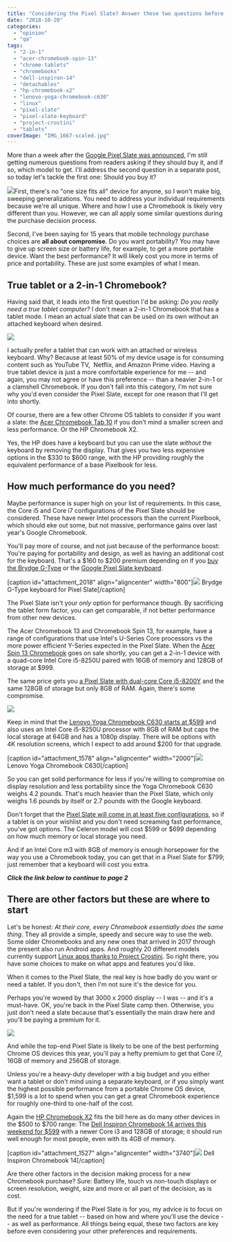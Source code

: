 ```yaml
---
title: "Considering the Pixel Slate? Answer these two questions before you buy"
date: "2018-10-20"
categories: 
  - "opinion"
  - "qa"
tags: 
  - "2-in-1"
  - "acer-chromebook-spin-13"
  - "chrome-tablets"
  - "chromebooks"
  - "dell-inspiron-14"
  - "detachables"
  - "hp-chromebook-x2"
  - "lenovo-yoga-chromebook-c630"
  - "linux"
  - "pixel-slate"
  - "pixel-slate-keyboard"
  - "project-crostini"
  - "tablets"
coverImage: "IMG_1667-scaled.jpg"
---
```


More than a week after the [Google Pixel Slate was announced](https://blog.google/products/pixel-slate/pixel-slate/), I'm still getting numerous questions from readers asking if they should buy it, and if so, which model to get. I'll address the second question in a separate post, so today let's tackle the first one: Should you buy it?

[![](images/IMG_1670-300x225.jpg)](https://www.aboutchromebooks.com/news/the-pixel-slate-isnt-the-only-chrome-tablet-with-a-3k-screen-hp-chromebook-x2-variant-has-one-too/attachment/img_1670/)First, there's no "one size fits all" device for anyone, so I won't make big, sweeping generalizations. You need to address your individual requirements because we're all unique. Where and how I use a Chromebook is likely very different than you. However, we can all apply some similar questions during the purchase decision process.

Second, I've been saying for 15 years that mobile technology purchase choices are **all about compromise**. Do you want portability? You may have to give up screen size or battery life, for example, to get a more portable device. Want the best performance? It will likely cost you more in terms of price and portability. These are just some examples of what I mean.

## True tablet or a 2-in-1 Chromebook?

Having said that, it leads into the first question I'd be asking: _Do you really need a true tablet computer?_ I don't mean a 2-in-1 Chromebook that has a tablet mode. I mean an actual slate that can be used on its own without an attached keyboard when desired.

[![](images/pixel-slate-thin-keyboard.jpg)](https://www.aboutchromebooks.com/news/pixel-slate-nocturne-keyboard-stand/attachment/pixel-slate-thin-keyboard/)

I actually prefer a tablet that can work with an attached or wireless keyboard. Why? Because at least 50% of my device usage is for consuming content such as YouTube TV,  Netflix, and Amazon Prime video. Having a true tablet device is just a more comfortable experience for me -- and again, you may not agree or have this preference -- than a heavier 2-in-1 or a clamshell Chromebook. If you don't fall into this category, I'm not sure why you'd even consider the Pixel Slate, except for one reason that I'll get into shortly.

Of course, there are a few other Chrome OS tablets to consider if you want a slate: the [Acer Chromebook Tab 10](https://www.aboutchromebooks.com/tag/acer-chromebook-tab-10/) if you don't mind a smaller screen and less performance. Or the HP Chromebook X2.

Yes, the HP does have a keyboard but you can use the slate _without_ the keyboard by removing the display. That gives you two less expensive options in the $330 to $600 range, with the HP providing roughly the equivalent performance of a base Pixelbook for less.

## How much performance do you need?

Maybe performance is super high on your list of requirements. In this case, the Core i5 and Core i7 configurations of the Pixel Slate should be considered. These have newer Intel processors than the current Pixelbook, which should eke out some, but not massive, performance gains over last year's Google Chromebook.

You'll pay more of course, and not just because of the performance boost: You're paying for portability and design, as well as having an additional cost for the keyboard. That's a $160 to $200 premium depending on if you [buy the Brydge G-Type](https://www.brydge.com/pages/gtype-keyboard-for-google-pixel-slate) or the [Google Pixel Slate keyboard](https://store.google.com/us/product/pixel_slate_keyboard).

\[caption id="attachment\_2018" align="aligncenter" width="800"\][![](images/Bydge-g-type-Pixel-Slate-Keyboard.png)](https://www.aboutchromebooks.com/opinion/google-pixel-slate-vs-chromebook-should-i-buy-chromeos-tablet/attachment/bydge-g-type-pixel-slate-keyboard/) Brydge G-Type keyboard for Pixel Slate\[/caption\]

The Pixel Slate isn't your _only_ option for performance though. By sacrificing the tablet form factor, you can get comparable, if not better performance from other new devices.

The Acer Chromebook 13 and Chromebook Spin 13, for example, have a range of configurations that use Intel's U-Series Core processors vs the more power efficient Y-Series expected in the Pixel Slate. When the [Acer Spin 13 Chromebook](https://www.aboutchromebooks.com/news/acer-chromebook-spin-13-price-specifications/) goes on sale shortly, you can get a 2-in-1 device with a quad-core Intel Core i5-8250U paired with 16GB of memory and 128GB of storage at $999.

The same price gets you [a Pixel Slate with dual-core Core i5-8200Y](https://www.aboutchromebooks.com/news/pixel-slate-nocturne-intel-configurations-celeron-m3-i5-i7/) and the same 128GB of storage but only 8GB of RAM. Again, there's some compromise.

[![](images/Pixel-Slate-configurations.png)](https://www.aboutchromebooks.com/opinion/google-pixel-slate-vs-chromebook-should-i-buy-chromeos-tablet/attachment/pixel-slate-configurations/)

Keep in mind that the [Lenovo Yoga Chromebook C630 starts at $599](https://www.aboutchromebooks.com/news/4k-lenovo-yoga-chromebook-c630-specs-price-release-date-599/) and also uses an Intel Core i5-8250U processor with 8GB of RAM but caps the local storage at 64GB and has a 1080p display. There will be options with 4K resolution screens, which I expect to add around $200 for that upgrade.

\[caption id="attachment\_1578" align="aligncenter" width="2000"\][![](images/lenovo_yoga_chromebook_1-1.jpg)](https://www.aboutchromebooks.com/news/4k-lenovo-yoga-chromebook-c630-specs-price-release-date-599/attachment/lenovo_yoga_chromebook_1-2/) Lenovo Yoga Chromebook C630\[/caption\]

So you can get solid performance for less if you're willing to compromise on display resolution and less portability since the Yoga Chromebook C630 weighs 4.2 pounds. That's much heavier than the Pixel Slate, which only weighs 1.6 pounds by itself or 2.7 pounds with the Google keyboard.

Don't forget that the [Pixel Slate will come in at least five configurations](https://store.google.com/product/pixel_slate_specs), so if a tablet is on your wishlist and you don't need screaming fast performance, you've got options. The Celeron model will cost $599 or $699 depending on how much memory or local storage you need.

And if an Intel Core m3 with 8GB of memory is enough horsepower for the way you use a Chromebook today, you can get that in a Pixel Slate for $799; just remember that a keyboard will cost you extra.

**_Click the link below to continue to page 2_**

## There are other factors but these are where to start

Let's be honest: _At their core, every Chromebook essentially does the same thing_. They all provide a simple, speedy and secure way to use the web. Some older Chromebooks and any new ones that arrived in 2017 through the present also run Android apps. And roughly 20 different models currently support [Linux apps thanks to Project Crostini](https://www.aboutchromebooks.com/tag/project-crostini). So right there, you have some choices to make on what apps and features you'd like.

When it comes to the Pixel Slate, the real key is how badly do you want or need a tablet. If you don't, then I'm not sure it's the device for you.

Perhaps you're wowed by that 3000 x 2000 display -- I was -- and it's a must-have. OK, you're back in the Pixel Slate camp then. Otherwise, you just don't need a slate because that's essentially the main draw here and you'll be paying a premium for it.

[![](images/pixel-slate-full-screen.png)](https://www.aboutchromebooks.com/news/google-pixel-slate-images-keyboard-cover-specifications-nocturne/attachment/pixel-slate-full-screen/)

And while the top-end Pixel Slate is likely to be one of the best performing Chrome OS devices this year, you'll pay a hefty premium to get that Core i7, 16GB of memory and 256GB of storage.

Unless you're a heavy-duty developer with a big budget and you either want a tablet or don't mind using a separate keyboard, or if you simply want the highest possible performance from a portable Chrome OS device, $1,599 is a lot to spend when you can get a great Chromebook experience for roughly one-third to one-half of the cost.

Again the [HP Chromebook X2](https://store.hp.com/us/en/pdp/hp-chromebook-x2-12-f015nr) fits the bill here as do many other devices in the $500 to $700 range: The [Dell Inspiron Chromebook 14 arrives this weekend for $599](https://www.aboutchromebooks.com/news/dell-inspiron-chromebook-14-early-release-date-best-buy/) with a newer Core i3 and 128GB of storage; it should run well enough for most people, even with its 4GB of memory.

\[caption id="attachment\_1527" align="aligncenter" width="3740"\][![](images/in7486t_ltb_00030lf120_gy-e1540045715783.jpg)](https://www.aboutchromebooks.com/news/dell-insipiron-14-chromebook-price-release-date-availability/attachment/in7486t_ltb_00030lf120_gy/) Dell Inspiron Chromebook 14\[/caption\]

Are there other factors in the decision making process for a new Chromebook purchase? Sure: Battery life, touch vs non-touch displays or screen resolution, weight, size and more or all part of the decision, as is cost.

But if you're wondering if the Pixel Slate is for you, my advice is to focus on the need for a true tablet -- based on how and where you'll use the device -- as well as performance. All things being equal, these two factors are key before even considering your other preferences and requirements.
